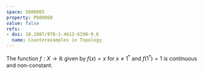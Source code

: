 ```yaml
---
space: S000065
property: P000060
value: false
refs:
- doi: 10.1007/978-1-4612-6290-9_6
  name: Counterexamples in Topology
---
```


The function $f:X\to\mathbb R$ given by $f(x)=x$ for $x\ne 1^*$ and $f(1^*)=1$ is continuous and non-constant.
